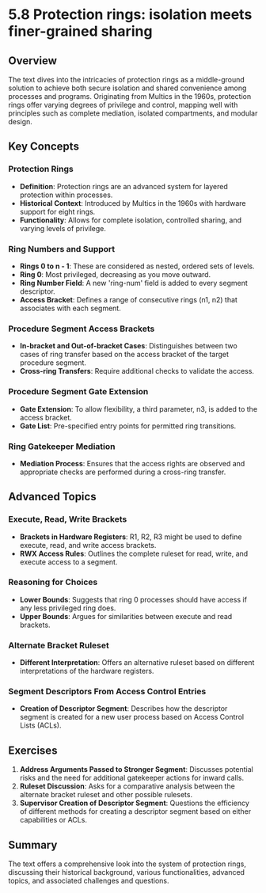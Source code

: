 # 5.8 Protection rings: isolation meets finer-grained sharing

## Overview

The text dives into the intricacies of protection rings as a middle-ground solution to achieve both secure isolation and shared convenience among processes and programs. Originating from Multics in the 1960s, protection rings offer varying degrees of privilege and control, mapping well with principles such as complete mediation, isolated compartments, and modular design.

## Key Concepts

### Protection Rings

- **Definition**: Protection rings are an advanced system for layered protection within processes.
- **Historical Context**: Introduced by Multics in the 1960s with hardware support for eight rings.
- **Functionality**: Allows for complete isolation, controlled sharing, and varying levels of privilege.

### Ring Numbers and Support

- **Rings 0 to n - 1**: These are considered as nested, ordered sets of levels.
- **Ring 0**: Most privileged, decreasing as you move outward.
- **Ring Number Field**: A new 'ring-num' field is added to every segment descriptor.
- **Access Bracket**: Defines a range of consecutive rings (n1, n2) that associates with each segment.

### Procedure Segment Access Brackets

- **In-bracket and Out-of-bracket Cases**: Distinguishes between two cases of ring transfer based on the access bracket of the target procedure segment.
- **Cross-ring Transfers**: Require additional checks to validate the access.

### Procedure Segment Gate Extension

- **Gate Extension**: To allow flexibility, a third parameter, n3, is added to the access bracket.
- **Gate List**: Pre-specified entry points for permitted ring transitions.

### Ring Gatekeeper Mediation

- **Mediation Process**: Ensures that the access rights are observed and appropriate checks are performed during a cross-ring transfer.

## Advanced Topics

### Execute, Read, Write Brackets

- **Brackets in Hardware Registers**: R1, R2, R3 might be used to define execute, read, and write access brackets.
- **RWX Access Rules**: Outlines the complete ruleset for read, write, and execute access to a segment.

### Reasoning for Choices

- **Lower Bounds**: Suggests that ring 0 processes should have access if any less privileged ring does.
- **Upper Bounds**: Argues for similarities between execute and read brackets.

### Alternate Bracket Ruleset

- **Different Interpretation**: Offers an alternative ruleset based on different interpretations of the hardware registers.

### Segment Descriptors From Access Control Entries

- **Creation of Descriptor Segment**: Describes how the descriptor segment is created for a new user process based on Access Control Lists (ACLs).

## Exercises

1. **Address Arguments Passed to Stronger Segment**: Discusses potential risks and the need for additional gatekeeper actions for inward calls.
2. **Ruleset Discussion**: Asks for a comparative analysis between the alternate bracket ruleset and other possible rulesets.
3. **Supervisor Creation of Descriptor Segment**: Questions the efficiency of different methods for creating a descriptor segment based on either capabilities or ACLs.

## Summary

The text offers a comprehensive look into the system of protection rings, discussing their historical background, various functionalities, advanced topics, and associated challenges and questions.
